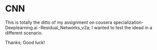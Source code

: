 # CNN

This is totally the ditto of my assignment on cousera specialization- Deeplearning.ai  -Residual_Networks_v2a;
I wanted to test the idead in a different scenario.

Thanks; Good luck!
